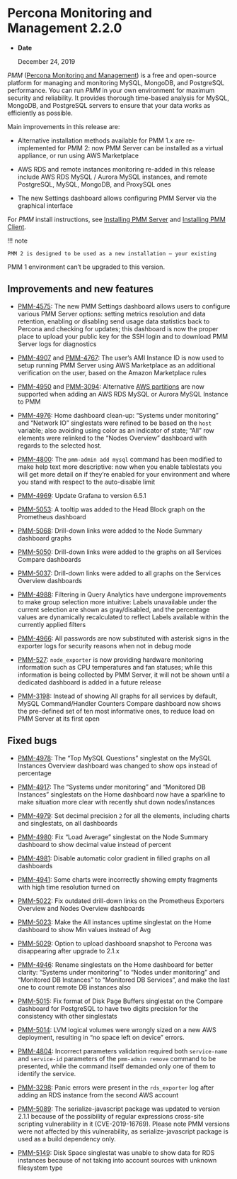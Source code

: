# Percona Monitoring and Management 2.2.0

* **Date**

    December 24, 2019

*PMM* ([Percona Monitoring and Management](/)) is a free and open-source platform for managing and monitoring MySQL, MongoDB, and PostgreSQL performance. You can run *PMM* in your own environment for maximum security and reliability. It provides thorough time-based analysis for MySQL, MongoDB, and PostgreSQL servers to ensure that your data works as efficiently as possible.

Main improvements in this release are:


* Alternative installation methods available for PMM 1.x are re-implemented for
PMM 2: now PMM Server can be installed as a virtual appliance, or run using
AWS Marketplace


* AWS RDS and remote instances monitoring re-added in this release include
AWS RDS MySQL / Aurora MySQL instances, and remote PostgreSQL, MySQL, MongoDB,
and ProxySQL ones


* The new Settings dashboard allows configuring PMM Server via the graphical
interface

For *PMM* install instructions, see [Installing PMM Server](../install/index-server.md) and [Installing PMM Client](../install/index-client.md).

!!! note

    PMM 2 is designed to be used as a new installation — your existing
PMM 1 environment can’t be upgraded to this version.

## Improvements and new features


* [PMM-4575](https://jira.percona.com/browse/PMM-4575): The new PMM Settings dashboard allows users to configure
various PMM Server options: setting metrics resolution and data retention,
enabling or disabling send usage data statistics back to Percona and checking
for updates; this dashboard is now the proper place to upload your public key
for the SSH login and to download PMM Server logs for diagnostics


* [PMM-4907](https://jira.percona.com/browse/PMM-4907) and [PMM-4767](https://jira.percona.com/browse/PMM-4767): The user’s AMI Instance ID is now used
to setup running PMM Server using AWS Marketplace as an additional
verification on the user, based on the Amazon Marketplace rules


* [PMM-4950](https://jira.percona.com/browse/PMM-4950) and [PMM-3094](https://jira.percona.com/browse/PMM-3094): Alternative [AWS partitions](https://docs.aws.amazon.com/sdk-for-go/api/aws/endpoints/#pkg-constants)  are now supported when adding an AWS RDS MySQL or Aurora MySQL Instance to PMM


* [PMM-4976](https://jira.percona.com/browse/PMM-4976): Home dashboard clean-up: “Systems under monitoring” and
“Network IO” singlestats were refined to be based on the `host` variable;
also avoiding using color as an indicator of state; “All” row elements were
relinked to the “Nodes Overview” dashboard with regards to the selected host.


* [PMM-4800](https://jira.percona.com/browse/PMM-4800): The `pmm-admin add mysql` command has been modified to make
help text more descriptive: now when you enable tablestats you will get more
detail on if they’re enabled for your environment and where you stand with
respect to the auto-disable limit


* [PMM-4969](https://jira.percona.com/browse/PMM-4969): Update Grafana to version 6.5.1


* [PMM-5053](https://jira.percona.com/browse/PMM-5053): A tooltip was added to the Head Block graph on the Prometheus
dashboard


* [PMM-5068](https://jira.percona.com/browse/PMM-5068): Drill-down links were added to the Node Summary dashboard graphs


* [PMM-5050](https://jira.percona.com/browse/PMM-5050): Drill-down links were added to the graphs on all Services Compare
dashboards


* [PMM-5037](https://jira.percona.com/browse/PMM-5037): Drill-down links were added to all graphs on the Services Overview
dashboards


* [PMM-4988](https://jira.percona.com/browse/PMM-4988): Filtering in Query Analytics have undergone improvements to
make group selection more intuitive: Labels unavailable under the current
selection are shown as gray/disabled, and the percentage values are
dynamically recalculated to reflect Labels available within the currently
applied filters


* [PMM-4966](https://jira.percona.com/browse/PMM-4966): All passwords are now substituted with asterisk signs in the
exporter logs for security reasons when not in debug mode


* [PMM-527](https://jira.percona.com/browse/PMM-527): `node_exporter` is now providing hardware monitoring
information such as CPU temperatures and fan statuses; while this information
is being collected by PMM Server, it will not be shown until a dedicated
dashboard is added in a future release


* [PMM-3198](https://jira.percona.com/browse/PMM-3198): Instead of showing All graphs for all services by default,
MySQL Command/Handler Counters Compare dashboard now shows the pre-defined
set of ten most informative ones, to reduce load on PMM Server at its first
open

## Fixed bugs


* [PMM-4978](https://jira.percona.com/browse/PMM-4978): The “Top MySQL Questions” singlestat on the MySQL
Instances Overview dashboard was changed to show ops instead of percentage


* [PMM-4917](https://jira.percona.com/browse/PMM-4917): The “Systems under monitoring” and “Monitored DB Instances”
singlestats on the Home dashboard now have a sparkline to make situation more
clear with recently shut down nodes/instances


* [PMM-4979](https://jira.percona.com/browse/PMM-4979): Set decimal precision `2` for all the elements, including
charts and singlestats, on all dashboards


* [PMM-4980](https://jira.percona.com/browse/PMM-4980): Fix “Load Average” singlestat on the Node Summary dashboard to
show decimal value instead of percent


* [PMM-4981](https://jira.percona.com/browse/PMM-4981): Disable automatic color gradient in filled graphs on all
dashboards


* [PMM-4941](https://jira.percona.com/browse/PMM-4941): Some charts were incorrectly showing empty fragments with high
time resolution turned on


* [PMM-5022](https://jira.percona.com/browse/PMM-5022): Fix outdated drill-down links on the Prometheus Exporters
Overview and Nodes Overview dashboards


* [PMM-5023](https://jira.percona.com/browse/PMM-5023): Make the All instances uptime singlestat on the Home dashboard
to show Min values instead of Avg


* [PMM-5029](https://jira.percona.com/browse/PMM-5029): Option to upload dashboard snapshot to Percona was
disappearing after upgrade to 2.1.x


* [PMM-4946](https://jira.percona.com/browse/PMM-4946): Rename singlestats on the Home dashboard for better clarity:
“Systems under monitoring” to “Nodes under monitoring” and “Monitored DB
Instances” to “Monitored DB Services”, and make the last one to count remote
DB instances also


* [PMM-5015](https://jira.percona.com/browse/PMM-5015): Fix format of Disk Page Buffers singlestat on the Compare
dashboard for PostgreSQL to have two digits precision for the consistency with
other singlestats


* [PMM-5014](https://jira.percona.com/browse/PMM-5014): LVM logical volumes were wrongly sized on a new AWS
deployment, resulting in “no space left on device” errors.


* [PMM-4804](https://jira.percona.com/browse/PMM-4804): Incorrect parameters validation required both `service-name`
and `service-id` parameters of the `pmm-admin remove` command to be
presented, while the command itself demanded only one of them to identify the
service.


* [PMM-3298](https://jira.percona.com/browse/PMM-3298): Panic errors were present in the `rds_exporter` log after
adding an RDS instance from the second AWS account


* [PMM-5089](https://jira.percona.com/browse/PMM-5089): The serialize-javascript package was updated to version 2.1.1
because of the possibility of regular expressions cross-site scripting
vulnerability in it (CVE-2019-16769). Please note PMM versions were not
affected by this vulnerability, as serialize-javascript package is used as a
build dependency only.


* [PMM-5149](https://jira.percona.com/browse/PMM-5149): Disk Space singlestat was unable to show data for RDS
instances because of not taking into account sources with unknown filesystem
type

